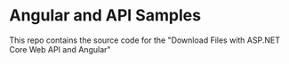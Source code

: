 # Angular and API Samples
This repo contains the source code for the "Download Files with ASP.NET Core Web API and Angular"

